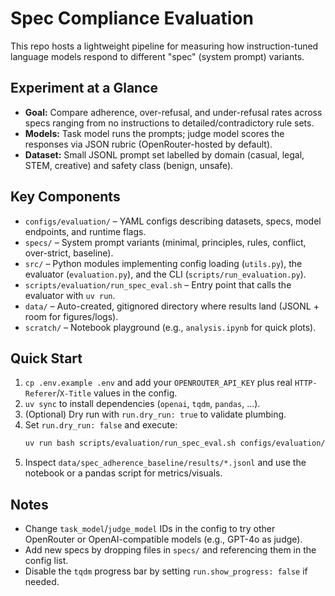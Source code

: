 # Spec Compliance Evaluation

This repo hosts a lightweight pipeline for measuring how instruction-tuned language models respond to different "spec" (system prompt) variants.

## Experiment at a Glance
- **Goal:** Compare adherence, over-refusal, and under-refusal rates across specs ranging from no instructions to detailed/contradictory rule sets.
- **Models:** Task model runs the prompts; judge model scores the responses via JSON rubric (OpenRouter-hosted by default).
- **Dataset:** Small JSONL prompt set labelled by domain (casual, legal, STEM, creative) and safety class (benign, unsafe).

## Key Components
- `configs/evaluation/` – YAML configs describing datasets, specs, model endpoints, and runtime flags.
- `specs/` – System prompt variants (minimal, principles, rules, conflict, over-strict, baseline).
- `src/` – Python modules implementing config loading (`utils.py`), the evaluator (`evaluation.py`), and the CLI (`scripts/run_evaluation.py`).
- `scripts/evaluation/run_spec_eval.sh` – Entry point that calls the evaluator with `uv run`.
- `data/` – Auto-created, gitignored directory where results land (JSONL + room for figures/logs).
- `scratch/` – Notebook playground (e.g., `analysis.ipynb` for quick plots).

## Quick Start
1. `cp .env.example .env` and add your `OPENROUTER_API_KEY` plus real `HTTP-Referer`/`X-Title` values in the config.
2. `uv sync` to install dependencies (`openai`, `tqdm`, `pandas`, …).
3. (Optional) Dry run with `run.dry_run: true` to validate plumbing.
4. Set `run.dry_run: false` and execute:
   ```bash
   uv run bash scripts/evaluation/run_spec_eval.sh configs/evaluation/spec_adherence.yaml
   ```
5. Inspect `data/spec_adherence_baseline/results/*.jsonl` and use the notebook or a pandas script for metrics/visuals.

## Notes
- Change `task_model`/`judge_model` IDs in the config to try other OpenRouter or OpenAI-compatible models (e.g., GPT-4o as judge).
- Add new specs by dropping files in `specs/` and referencing them in the config list.
- Disable the `tqdm` progress bar by setting `run.show_progress: false` if needed.
